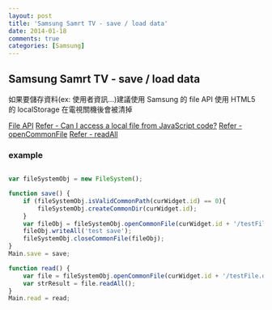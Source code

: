 ```yaml
---
layout: post
title: 'Samsung Samrt TV - save / load data'
date: 2014-01-18
comments: true
categories: [Samsung]
---
```

## Samsung Samrt TV - save / load data

如果要儲存資料(ex: 使用者資訊...)建議使用 Samsung 的 file API
使用 HTML5 的 localStorage 在電視關機後會被清掉

[File API](http://www.samsungdforum.com/Guide/ref00001/index.html)
[Refer - Can I access a local file from JavaScript code?](http://www.samsungdforum.com/Guide/tec00111/index.html)
[Refer - openCommonFile](http://www.samsungdforum.com/Guide/ref00001/file_api_opencommonfile.html)
[Refer - readAll](http://www.samsungdforum.com/Guide/ref00001/file_api_readall.html)

### example

```javascript

var fileSystemObj = new FileSystem();

function save() {
    if (fileSystemObj.isValidCommonPath(curWidget.id) == 0){
        fileSystemObj.createCommonDir(curWidget.id);
    }
    var fileObj = fileSystemObj.openCommonFile(curWidget.id + '/testFile.data', 'w');
    fileObj.writeAll('test save');
    fileSystemObj.closeCommonFile(fileObj);
}
Main.save = save;

function read() {
    var file = fileSystemObj.openCommonFile(curWidget.id + '/testFile.data', 'r');
    var strResult = file.readAll();
}
Main.read = read;
```
